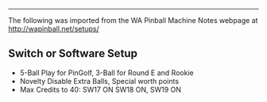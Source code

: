 ***
The following was imported from the WA Pinball Machine Notes webpage at http://wapinball.net/setups/
## Switch or Software Setup
-   5-Ball Play for PinGolf, 3-Ball for Round E and Rookie
-   Novelty Disable Extra Balls, Special worth points
-   Max Credits to 40: SW17 ON SW18 ON, SW19 ON